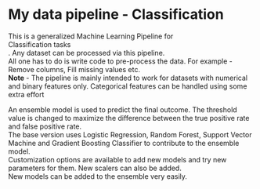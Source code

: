 # My data pipeline - Classification
<p>This is a generalized Machine Learning Pipeline for <br>Classification tasks</br>.
Any dataset can be processed via this pipeline.<br> All one has to do is write code to pre-process the data. For example - Remove columns, Fill missing values etc.
  <br> <b>Note</b> - The pipeline is mainly intended to work for datasets with numerical and binary features only. Categorical features can be handled using some extra effort 

<p>An ensemble model is used to predict the final outcome. The threshold value is changed to maximize the difference between the true positive rate and false positive rate.
<br>The base version uses Logistic Regression, Random Forest, Support Vector Machine and Gradient Boosting Classifier to contribute to the ensemble model.
<br>Customization options are available to add new models and try new parameters for them. New scalers can also be added.<br>New models can be added to the ensemble very easily.
